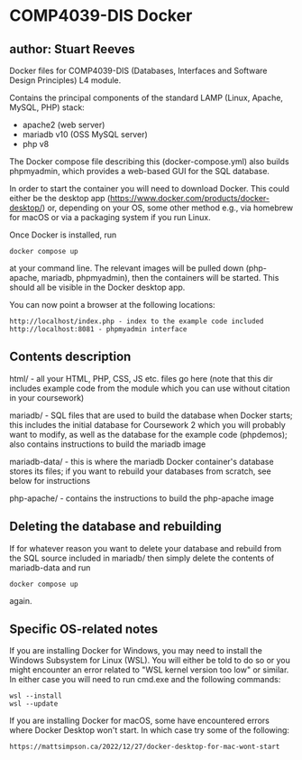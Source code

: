 # COMP4039-DIS Docker

## author: Stuart Reeves

Docker files for COMP4039-DIS (Databases, Interfaces and Software Design Principles) L4 module.

Contains the principal components of the standard LAMP (Linux, Apache, MySQL, PHP) stack:
- apache2 (web server)
- mariadb v10 (OSS MySQL server)
- php v8

The Docker compose file describing this (docker-compose.yml) also builds phpmyadmin, which provides a web-based GUI for the SQL database.

In order to start the container you will need to download Docker. This could either be the desktop app (https://www.docker.com/products/docker-desktop/) or, depending on your OS, some other method e.g., via homebrew for macOS or via a packaging system if you run Linux.

Once Docker is installed, run

	docker compose up

at your command line. The relevant images will be pulled down (php-apache, mariadb, phpmyadmin), then the containers will be started. This should all be visible in the Docker desktop app.

You can now point a browser at the following locations:

	http://localhost/index.php - index to the example code included
	http://localhost:8081 - phpmyadmin interface


## Contents description

html/ - all your HTML, PHP, CSS, JS etc. files go here (note that this dir includes example code from the module which you can use without citation in your coursework)

mariadb/ - SQL files that are used to build the database when Docker starts; this includes the initial database for Coursework 2 which you will probably want to modify, as well as the database for the example code (phpdemos); also contains instructions to build the mariadb image

mariadb-data/ - this is where the mariadb Docker container's database stores its files; if you want to rebuild your databases from scratch, see below for instructions

php-apache/ - contains the instructions to build the php-apache image


## Deleting the database and rebuilding

If for whatever reason you want to delete your database and rebuild from the SQL source included in mariadb/ then simply delete the contents of mariadb-data and run 
	
	docker compose up

again.


## Specific OS-related notes

If you are installing Docker for Windows, you may need to install the Windows Subsystem for Linux (WSL). You will either be told to do so or you might encounter an error related to "WSL kernel version too low" or similar. In either case you will need to run cmd.exe and the following commands:

	wsl --install
	wsl --update

If you are installing Docker for macOS, some have encountered errors where Docker Desktop won't start. In which case try some of the following:

	https://mattsimpson.ca/2022/12/27/docker-desktop-for-mac-wont-start